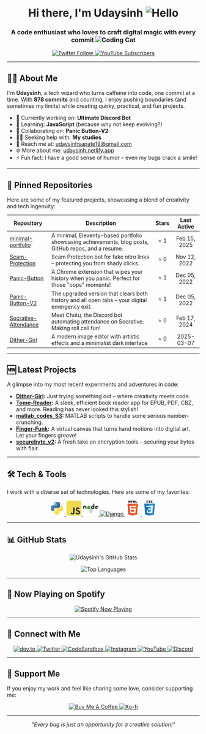 <!-- HEADER -->
<h1 align="center">
  Hi there, I'm Udaysinh <img src="https://c.tenor.com/62H2GipHhHUAAAAi/marvel-future-revolution-marvel-future-fight.gif" width="40" alt="Hello">
</h1>
<h3 align="center">
  A code enthusiast who loves to craft digital magic with every commit <img src="https://c.tenor.com/Oz17KlgG2GoAAAAj/peach-cat.gif" width="50" alt="Coding Cat">
</h3>

<p align="center">
  <a href="https://twitter.com/udaysinh_me" target="_blank">
    <img src="https://img.shields.io/twitter/follow/udaysinh_me?logo=twitter&style=for-the-badge" alt="Twitter Follow">
  </a>
  <a href="https://www.youtube.com/c/Udaysinh_xD?sub_confirmation=1" target="_blank">
    <img src="https://img.shields.io/youtube/channel/subscribers/UC79yHbnNm9mfTFG0DXHOrmw?logo=youtube&style=for-the-badge" alt="YouTube Subscribers">
  </a>
</p>

---

<!-- ABOUT ME -->
## 👨‍💻 About Me

I'm **Udaysinh**, a tech wizard who turns caffeine into code, one commit at a time. With **878 commits** and counting, I enjoy pushing boundaries (and sometimes my limits) while creating quirky, practical, and fun projects.

- 🔭 Currently working on: **Ultimate Discord Bot**
- 🌱 Learning: **JavaScript** (because why not keep evolving?)
- 🤝 Collaborating on: **Panic Button-V2**
- 👨‍🎓 Seeking help with: **My studies**
- 📨 Reach me at: [udaysinhsapate19@gmail.com](mailto:udaysinhsapate19@gmail.com)
- 🌐 More about me: [udaysinh.netlify.app](https://udaysinh.netlify.app/)
- ⚡ Fun fact: I have a good sense of humor – even my bugs crack a smile!

---

<!-- PINNED REPOSITORIES -->
## 📌 Pinned Repositories

Here are some of my featured projects, showcasing a blend of creativity and tech ingenuity:

| Repository | Description | Stars | Last Active |
|------------|-------------|:-----:|:-----------:|
| [minimal-portfolio](https://github.com/Udaysinh/minimal-portfolio) | A minimal, Eleventy-based portfolio showcasing achievements, blog posts, GitHub repos, and a resume. | ⭐ 1 | Feb 15, 2025 |
| [Scam-Protection](https://github.com/Udaysinh/Scam-Protection) | Scam Protection bot for fake nitro links – protecting you from shady clicks. | ⭐ 0 | Nov 12, 2022 |
| [Panic-Button](https://github.com/Udaysinh/Panic-Button) | A Chrome extension that wipes your history when you panic. Perfect for those "oops" moments! | ⭐ 1 | Dec 05, 2022 |
| [Panic-Button-V2](https://github.com/Udaysinh/Panic-Button-V2) | The upgraded version that clears both history and all open tabs – your digital emergency exit. | ⭐ 1 | Dec 05, 2022 |
| [Socrative-Attendance](https://github.com/Udaysinh/Socrative-Attendance) | Meet Chotu, the Discord bot automating attendance on Socrative. Making roll call fun! | ⭐ 0 | Feb 17, 2024 |
| [Dither-Girl](https://github.com/udaysinh-git/Dither-Girl) | A modern image editor with artistic effects and a minimalist dark interface | ⭐ 0 | 2025-03-07 |

---

<!-- LATEST PROJECTS -->
## 🆕 Latest Projects

A glimpse into my most recent experiments and adventures in code:

- **[Dither-Girl](https://github.com/Udaysinh/Dither-Girl):** Just trying something out – where creativity meets code.
- **[Tome-Reader](https://github.com/Udaysinh/Tome-Reader):** A sleek, efficient book reader app for EPUB, PDF, CBZ, and more. Reading has never looked this stylish!
- **[matlab_codes_S3](https://github.com/Udaysinh/matlab_codes_S3):** MATLAB scripts to handle some serious number-crunching.
- **[Finger-Funk](https://github.com/Udaysinh/Finger-Funk):** A virtual canvas that turns hand motions into digital art. Let your fingers groove!
- **[securebyte_v2](https://github.com/Udaysinh/securebyte_v2):** A fresh take on encryption tools – securing your bytes with flair.

---

<!-- TECH & TOOLS -->
## 🛠️ Tech & Tools

I work with a diverse set of technologies. Here are some of my favorites:

<p align="center">
  <a href="https://www.python.org" target="_blank">
    <img src="https://raw.githubusercontent.com/devicons/devicon/master/icons/python/python-original.svg" alt="Python" width="40" height="40"/>
  </a>
  <a href="https://developer.mozilla.org/en-US/docs/Web/JavaScript" target="_blank">
    <img src="https://raw.githubusercontent.com/devicons/devicon/master/icons/javascript/javascript-original.svg" alt="JavaScript" width="40" height="40"/>
  </a>
  <a href="https://nodejs.org" target="_blank">
    <img src="https://raw.githubusercontent.com/devicons/devicon/master/icons/nodejs/nodejs-original-wordmark.svg" alt="Node.js" width="40" height="40"/>
  </a>
  <a href="https://www.djangoproject.com/" target="_blank">
    <img src="https://cdn.worldvectorlogo.com/logos/django.svg" alt="Django" width="40" height="40"/>
  </a>
  <a href="https://www.w3.org/html/" target="_blank">
    <img src="https://raw.githubusercontent.com/devicons/devicon/master/icons/html5/html5-original-wordmark.svg" alt="HTML5" width="40" height="40"/>
  </a>
  <a href="https://www.w3schools.com/css/" target="_blank">
    <img src="https://raw.githubusercontent.com/devicons/devicon/master/icons/css3/css3-original-wordmark.svg" alt="CSS3" width="40" height="40"/>
  </a>
  <!-- You can add more icons similarly -->
</p>

---

<!-- GITHUB STATS -->
## 📊 GitHub Stats

<p align="center">
  <img src="https://github-readme-stats.vercel.app/api?username=Udaysinh&show_icons=true&theme=dark&title_color=fa9100&text_color=fcfcfc&bg_color=413e3e&hide_border=true" alt="Udaysinh's GitHub Stats" />
</p>
<p align="center">
  <img src="https://github-readme-stats.vercel.app/api/top-langs?username=Udaysinh&layout=compact&theme=dark&title_color=f78f00&text_color=ffffff&bg_color=413e3e&hide_border=true" alt="Top Languages" />
</p>

---

<!-- WHAT I AM LISTENING TO -->
## 🎵 Now Playing on Spotify

<p align="center">
  <a href="https://spotify-github-profile.kittinanx.com/api/view?uid=e5dxndhuj1pphjzho1yifsxzt&cover_image=true&theme=default&show_offline=false&background_color=121212&interchange=false" target="_blank">
    <img src="https://spotify-github-profile.kittinanx.com/api/view?uid=e5dxndhuj1pphjzho1yifsxzt&cover_image=true&theme=default&show_offline=false&background_color=121212&interchange=false" alt="Spotify Now Playing" />
  </a>
</p>

---

<!-- CONNECT WITH ME -->
## 🤝 Connect with Me

<p align="center">
  <a href="https://dev.to/udaysinh" target="_blank">
    <img src="https://raw.githubusercontent.com/rahuldkjain/github-profile-readme-generator/master/src/images/icons/Social/devto.svg" alt="dev.to" width="40" height="30" />
  </a>
  <a href="https://twitter.com/udaysinh_19" target="_blank">
    <img src="https://raw.githubusercontent.com/rahuldkjain/github-profile-readme-generator/master/src/images/icons/Social/twitter.svg" alt="Twitter" width="40" height="30" />
  </a>
  <a href="https://codesandbox.com/udaysinh" target="_blank">
    <img src="https://raw.githubusercontent.com/rahuldkjain/github-profile-readme-generator/master/src/images/icons/Social/codesandbox.svg" alt="CodeSandbox" width="40" height="30" />
  </a>
  <a href="https://www.instagram.com/udaysinh.me" target="_blank">
    <img src="https://raw.githubusercontent.com/rahuldkjain/github-profile-readme-generator/master/src/images/icons/Social/instagram.svg" alt="Instagram" width="40" height="30" />
  </a>
  <a href="https://www.youtube.com/c/Udaysinh_xD" target="_blank">
    <img src="https://raw.githubusercontent.com/rahuldkjain/github-profile-readme-generator/master/src/images/icons/Social/youtube.svg" alt="YouTube" width="40" height="30" />
  </a>
  <a href="https://discord.gg/rYRUWCgvhS" target="_blank">
    <img src="https://raw.githubusercontent.com/rahuldkjain/github-profile-readme-generator/master/src/images/icons/Social/discord.svg" alt="Discord" width="40" height="30" />
  </a>
</p>

---

<!-- SUPPORT ME -->
## 💖 Support Me

If you enjoy my work and feel like sharing some love, consider supporting me:

<p align="center">
  <a href="https://www.buymeacoffee.com/Udaysinh" target="_blank">
    <img src="https://cdn.buymeacoffee.com/buttons/v2/default-yellow.png" height="50" alt="Buy Me A Coffee">
  </a>
  <a href="https://ko-fi.com/Udaysinh" target="_blank">
    <img src="https://cdn.ko-fi.com/cdn/kofi3.png?v=3" height="50" alt="Ko-fi">
  </a>
</p>

---

<!-- FOOTER -->
<footer align="center">
  <p><em>"Every bug is just an opportunity for a creative solution!"</em></p>
</footer>
